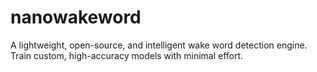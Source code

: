 # nanowakeword
A lightweight, open-source, and intelligent wake word detection engine. Train custom, high-accuracy models with minimal effort.
